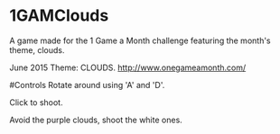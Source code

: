 # 1GAMClouds
A game made for the 1 Game a Month challenge featuring the month's theme, clouds.

June 2015 Theme: CLOUDS. http://www.onegameamonth.com/


#Controls
Rotate around using 'A' and 'D'.

Click to shoot.

Avoid the purple clouds, shoot the white ones.

